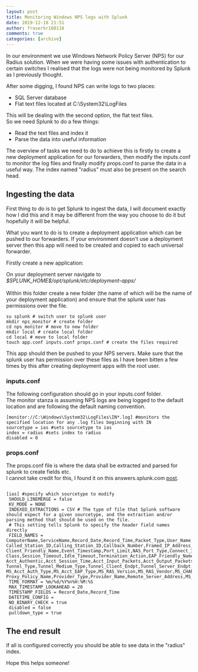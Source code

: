 ```yaml
---
layout: post
title: Monitoring Windows NPS logs with Splunk
date: 2019-12-18 21:51
author: fraserkr160118
comments: true
categories: [archive]
---
```

<!-- wp:paragraph -->
<p>In our environment we use Windows Network Policy Server (NPS) for our Radius solution. When we were having some issues with authentication to certain switches I realised that the logs were not being monitored by Splunk as I previously thought. </p>
<!-- /wp:paragraph -->

<!-- wp:paragraph -->
<p>After some digging, I found NPS can write logs to two places: </p>
<!-- /wp:paragraph -->

<!-- wp:list -->
<ul><li>SQL Server database</li><li>Flat text files located at C:\System32\LogFiles</li></ul>
<!-- /wp:list -->

<!-- wp:paragraph -->
<p>This will be dealing with the second option, the flat text files.<br>So we need Splunk to do a few things:</p>
<!-- /wp:paragraph -->

<!-- wp:list -->
<ul><li>Read the text files and index it</li><li>Parse the data into useful information</li></ul>
<!-- /wp:list -->

<!-- wp:paragraph -->
<p>The overview of tasks we need to do to achieve this is firstly to create a new deployment application for our forwarders, then modify the inputs.conf to monitor the log files and finally modify props.conf to parse the data in a useful way. The index named "radius" must also be present on the search head.</p>
<!-- /wp:paragraph -->

<!-- wp:heading -->
<h2>Ingesting the data</h2>
<!-- /wp:heading -->

<!-- wp:paragraph -->
<p>First thing to do is to get Splunk to ingest the data, I will document exactly how I did this and it may be different from the way you choose to do it but hopefully it will be helpful.</p>
<!-- /wp:paragraph -->

<!-- wp:paragraph -->
<p>What you want to do is to create a deployment application which can be pushed to our forwarders. If your environment doesn't use a deployment server then this app will need to be created and copied to each universal forwarder.</p>
<!-- /wp:paragraph -->

<!-- wp:paragraph -->
<p>Firstly create a new application:</p>
<!-- /wp:paragraph -->

<!-- wp:paragraph -->
<p>On your deployment server navigate to <em>$SPLUNK_HOME$/opt/splunk/etc/deployment-apps/</em><br><br>Within this folder create a new folder (the name of which will be the name of your deployment application) and ensure that the splunk user has permissions over the file.</p>
<!-- /wp:paragraph -->

<!-- wp:code -->
<pre class="wp-block-code"><code>su splunk # switch user to splunk user
mkdir nps_monitor # create folder 
cd nps_monitor # move to new folder
mkdir local # create local folder
cd local # move to local folder
touch app.conf inputs.conf props.conf # create the files required</code></pre>
<!-- /wp:code -->

<!-- wp:paragraph -->
<p>This app should then be pushed to your NPS servers. Make sure that the splunk user has permission over these files as I have been bitten a few times by this after creating deployment apps with the root user.</p>
<!-- /wp:paragraph -->

<!-- wp:heading {"level":3} -->
<h3>inputs.conf</h3>
<!-- /wp:heading -->

<!-- wp:paragraph -->
<p>The following configuration should go in your inputs.conf folder.<br>The monitor stanza is assuming NPS logs are being logged to the default location and are following the default naming convention.</p>
<!-- /wp:paragraph -->

<!-- wp:code -->
<pre class="wp-block-code"><code>&#091;monitor://C:\Windows\System32\LogFiles\IN*.log] #monitors the specified location for any .log files beginning with IN
sourcetype = ias #sets sourcetype to ias
index = radius #sets index to radius
disabled = 0</code></pre>
<!-- /wp:code -->

<!-- wp:heading {"level":3} -->
<h3>props.conf</h3>
<!-- /wp:heading -->

<!-- wp:paragraph -->
<p>The props.conf file is where the data shall be extracted and parsed for splunk to create fields etc.<br>I cannot take credit for this, I found it on this answers.splunk.com <a href="https://answers.splunk.com/answers/600737/how-to-parse-radius-log-files-into-splunk-what-the.html">post</a>.</p>
<!-- /wp:paragraph -->

<!-- wp:code -->
<pre class="wp-block-code"><code>
&#091;ias] #specify which sourcetype to modify
 SHOULD_LINEMERGE = false
 KV_MODE = NONE
 INDEXED_EXTRACTIONS = CSV # The type of file that Splunk software should expect for a given sourcetype, and the extraction and/or parsing method that should be used on the file.
 # This setting tells Splunk to specify the header field names directly
 FIELD_NAMES = ComputerName,ServiceName,Record_Date,Record_Time,Packet_Type,User_Name,Fully_Qualified_Distinguished_Name,
Called_Station_ID,Calling_Station_ID,Callback_Number,Framed_IP_Address,NAS_Identifier,NAS_IP_Address,NAS_Port,Client_Vendor,Client_IP_Address,
Client_Friendly_Name,Event_Timestamp,Port_Limit,NAS_Port_Type,Connect_Info,Framed_Protocol,Service_Type,Authentication_Type,Policy_Name,Reason_Code,
Class,Session_Timeout,Idle_Timeout,Termination_Action,EAP_Friendly_Name,Acct_Status_Type,Acct_Delay_Time,Acct_Input_Octets,Acct_Output_Octets,Acct_Session_Id,
Acct_Authentic,Acct_Session_Time,Acct_Input_Packets,Acct_Output_Packets,Acct_Terminate_Cause,Acct_Multi_Ssn_ID,Acct_Link_Count,Acct_Interim_Interval,
Tunnel_Type,Tunnel_Medium_Type,Tunnel_Client_Endpt,Tunnel_Server_Endpt,Acct_Tunnel_Conn,Tunnel_Pvt_Group_ID,Tunnel_Assignment_ID,Tunnel_Preference,
MS_Acct_Auth_Type,MS_Acct_EAP_Type,MS_RAS_Version,MS_RAS_Vendor,MS_CHAP_Error,MS_CHAP_Domain,MS_MPPE_Encryption_Types,MS_MPPE_Encryption_Policy,
Proxy_Policy_Name,Provider_Type,Provider_Name,Remote_Server_Address,MS_RAS_Client_Name,MS_RAS_Client_Version
 TIME_FORMAT = %m/%d/%Y%n%H:%M:%S
 MAX_TIMESTAMP_LOOKAHEAD = 20
 TIMESTAMP_FIELDS = Record_Date,Record_Time
 DATETIME_CONFIG =
 NO_BINARY_CHECK = true
 disabled = false
 pulldown_type = true</code></pre>
<!-- /wp:code -->

<!-- wp:heading -->
<h2>The end result</h2>
<!-- /wp:heading -->

<!-- wp:paragraph -->
<p>If all is configured correctly you should be able to see data in the "radius" index.</p>
<!-- /wp:paragraph -->

<!-- wp:paragraph -->
<p>Hope this helps someone!</p>
<!-- /wp:paragraph -->
